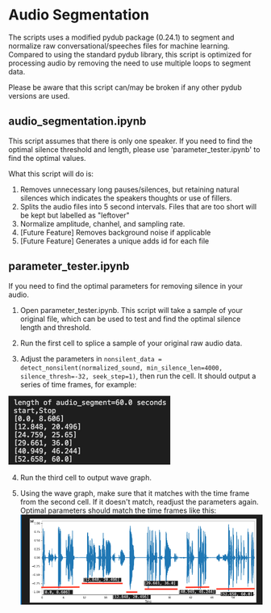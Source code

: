 # Audio Segmentation
The scripts uses a modified pydub package (0.24.1) to segment and normalize raw conversational/speeches files for machine learning. Compared to using the standard pydub library, this script is optimized for processing audio by removing the need to use multiple loops to segment data.

Please be aware that this script can/may be broken if any other pydub versions are used.

## audio_segmentation.ipynb

This script assumes that there is only one speaker. If you need to find the optimal silence threshold and length, please use 'parameter_tester.ipynb' to find the optimal values.

What this script will do is:
  1. Removes unnecessary long pauses/silences, but retaining natural silences which indicates the speakers thoughts or use of fillers.
  2. Splits the audio files into 5 second intervals. Files that are too short will be kept but labelled as "leftover"
  3. Normalize amplitude, chanhel, and sampling rate.
  4. [Future Feature] Removes background noise if applicable
  5. [Future Feature] Generates a unique adds id for each file
  
## parameter_tester.ipynb

If you need to find the optimal parameters for removing silence in your audio.

1. Open parameter_tester.ipynb. This script will take a sample of your original file, which can be used to test and find the optimal silence length and threshold.

2. Run the first cell to splice a sample of your original raw audio data.

3. Adjust the parameters in `nonsilent_data = detect_nonsilent(normalized_sound, min_silence_len=4000, silence_thresh=-32, seek_step=1)`, then run the cell. It should output a series of time frames, for example:

![Time frame](https://github.com/Caldarie/Audio_segmenter/blob/master/Images/Screen%20Shot%202020-07-31%20at%209.39.55%20pm.png)

4. Run the third cell to output wave graph. 

5. Using the wave graph, make sure that it matches with the time frame from the second cell. If it doesn't match, readjust the parameters again. Optimal parameters should match the time frames like this:
![Wave Graph](https://github.com/Caldarie/Audio_segmenter/blob/master/Images/Screen%20Shot%202020-07-27%20at%2011.04.38%20pm.png)


  
